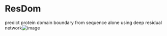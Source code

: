 # ResDom
predict protein domain boundary from sequence alone using deep residual network![image](https://user-images.githubusercontent.com/32088230/113737922-0b143f00-9731-11eb-9199-251aed071bde.png)
